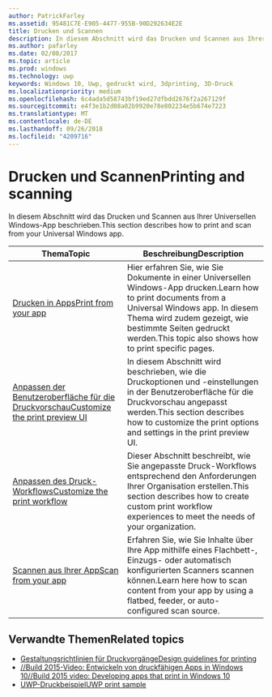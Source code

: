 ```yaml
---
author: PatrickFarley
ms.assetid: 95481C7E-E905-4477-955B-90D292634E2E
title: Drucken und Scannen
description: In diesem Abschnitt wird das Drucken und Scannen aus Ihrer Universellen Windows-App beschrieben.
ms.author: pafarley
ms.date: 02/08/2017
ms.topic: article
ms.prod: windows
ms.technology: uwp
keywords: Windows 10, Uwp, gedruckt wird, 3dprinting, 3D-Druck
ms.localizationpriority: medium
ms.openlocfilehash: 6c4ada5d58743bf19ed27dfbdd2676f2a267129f
ms.sourcegitcommit: e4f3e1b2d08a02b9920e78e802234e5b674e7223
ms.translationtype: MT
ms.contentlocale: de-DE
ms.lasthandoff: 09/26/2018
ms.locfileid: "4209716"
---
```

# <a name="printing-and-scanning"></a><span data-ttu-id="bbc5f-104">Drucken und Scannen</span><span class="sxs-lookup"><span data-stu-id="bbc5f-104">Printing and scanning</span></span>


<span data-ttu-id="bbc5f-105">In diesem Abschnitt wird das Drucken und Scannen aus Ihrer Universellen Windows-App beschrieben.</span><span class="sxs-lookup"><span data-stu-id="bbc5f-105">This section describes how to print and scan from your Universal Windows app.</span></span>

| <span data-ttu-id="bbc5f-106">Thema</span><span class="sxs-lookup"><span data-stu-id="bbc5f-106">Topic</span></span> | <span data-ttu-id="bbc5f-107">Beschreibung</span><span class="sxs-lookup"><span data-stu-id="bbc5f-107">Description</span></span> | 
|-------|-------------|
| [<span data-ttu-id="bbc5f-108">Drucken in Apps</span><span class="sxs-lookup"><span data-stu-id="bbc5f-108">Print from your app</span></span>](print-from-your-app.md) | <span data-ttu-id="bbc5f-109">Hier erfahren Sie, wie Sie Dokumente in einer Universellen Windows-App drucken.</span><span class="sxs-lookup"><span data-stu-id="bbc5f-109">Learn how to print documents from a Universal Windows app.</span></span> <span data-ttu-id="bbc5f-110">In diesem Thema wird zudem gezeigt, wie bestimmte Seiten gedruckt werden.</span><span class="sxs-lookup"><span data-stu-id="bbc5f-110">This topic also shows how to print specific pages.</span></span> |
| [<span data-ttu-id="bbc5f-111">Anpassen der Benutzeroberfläche für die Druckvorschau</span><span class="sxs-lookup"><span data-stu-id="bbc5f-111">Customize the print preview UI</span></span>](customize-the-print-preview-ui.md) | <span data-ttu-id="bbc5f-112">In diesem Abschnitt wird beschrieben, wie die Druckoptionen und -einstellungen in der Benutzeroberfläche für die Druckvorschau angepasst werden.</span><span class="sxs-lookup"><span data-stu-id="bbc5f-112">This section describes how to customize the print options and settings in the print preview UI.</span></span> |
| [<span data-ttu-id="bbc5f-113">Anpassen des Druck-Workflows</span><span class="sxs-lookup"><span data-stu-id="bbc5f-113">Customize the print workflow</span></span>](print-workflow-customize.md) | <span data-ttu-id="bbc5f-114">Dieser Abschnitt beschreibt, wie Sie angepasste Druck-Workflows entsprechend den Anforderungen Ihrer Organisation erstellen.</span><span class="sxs-lookup"><span data-stu-id="bbc5f-114">This section describes how to create custom print workflow experiences to meet the needs of your organization.</span></span>  |
| [<span data-ttu-id="bbc5f-115">Scannen aus Ihrer App</span><span class="sxs-lookup"><span data-stu-id="bbc5f-115">Scan from your app</span></span>](scan-from-your-app.md) | <span data-ttu-id="bbc5f-116">Erfahren Sie, wie Sie Inhalte über Ihre App mithilfe eines Flachbett-, Einzugs- oder automatisch konfigurierten Scanners scannen können.</span><span class="sxs-lookup"><span data-stu-id="bbc5f-116">Learn here how to scan content from your app by using a flatbed, feeder, or auto-configured scan source.</span></span>|

## <a name="related-topics"></a><span data-ttu-id="bbc5f-117">Verwandte Themen</span><span class="sxs-lookup"><span data-stu-id="bbc5f-117">Related topics</span></span>

* [<span data-ttu-id="bbc5f-118">Gestaltungsrichtlinien für Druckvorgänge</span><span class="sxs-lookup"><span data-stu-id="bbc5f-118">Design guidelines for printing</span></span>](https://msdn.microsoft.com/library/windows/apps/Hh868178)
* [<span data-ttu-id="bbc5f-119">//Build 2015-Video: Entwickeln von druckfähigen Apps in Windows 10</span><span class="sxs-lookup"><span data-stu-id="bbc5f-119">//Build 2015 video: Developing apps that print in Windows 10</span></span>](https://channel9.msdn.com/Events/Build/2015/2-94)
* [<span data-ttu-id="bbc5f-120">UWP-Druckbeispiel</span><span class="sxs-lookup"><span data-stu-id="bbc5f-120">UWP print sample</span></span>](http://go.microsoft.com/fwlink/p/?LinkId=619984)
 

